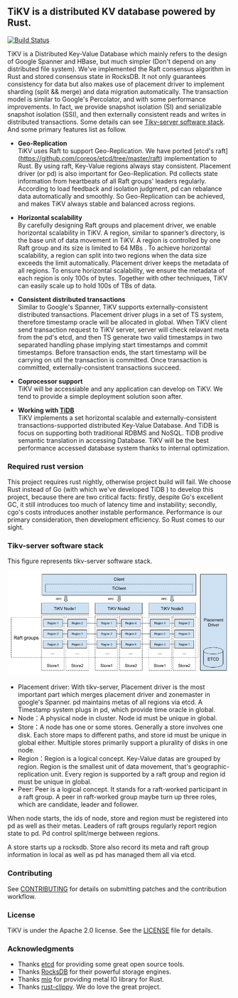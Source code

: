 ## TiKV is a distributed KV database powered by Rust.


[![Build Status](https://travis-ci.org/pingcap/tikv.svg?branch=master)](https://travis-ci.org/pingcap/tikv)


TiKV is a Distributed Key-Value Database which mainly refers to the design of Google Spanner and HBase, but much simpler (Don't depend on any distributed file system). We've implemented the Raft consensus algorithm in Rust and stored consensus state in RocksDB. It not only guarantees consistency for data but also makes use of placement driver to implement sharding (split && merge) and data migration automatically. The transaction model is similar to Google's Percolator, and with some performance improvements. In fact, we provide snapshot isolation (SI) and serializable snapshot isolation (SSI), and then externally consistent reads and writes in distributed transactions. Some details can see [Tikv-server software stack](#tikv-server-software-stack). And some primary features list as follow.

- __Geo-Replication__  
TiKV uses Raft to support Geo-Replication. We have ported [etcd's raft] (https://github.com/coreos/etcd/tree/master/raft) implementation to Rust. By using raft, Key-Value regions always stay consistent. Placement driver (or pd) is also important for Geo-Replication. Pd collects state information from heartbeats of all Raft groups' leaders regularly. According to load feedback and isolation judgment, pd can rebalance data automatically and smoothly. So Geo-Replication can be achieved, and makes TiKV always stable and balanced across regions. 

- __Horizontal scalability__  
By carefully designing Raft groups and placement driver, we enable horizontal scalability in TiKV. A region, similar to spanner’s directory, is the base unit of data movement in TiKV. A region is controlled by one Raft group and its size is limited to 64 MBs . To achieve horizontal scalability, a region can split into two regions when the data size exceeds the limit automatically. Placement driver keeps the metadata of all regions. To ensure horizontal scalability, we ensure the metadata of each region is only 100s of bytes. Together with other techniques, TiKV can easily scale up to hold 100s of TBs of data.

- __Consistent distributed transactions__  
Similar to Google's Spanner, TiKV supports externally-consistent distributed transactions. Placement driver plugs in a set of TS system, therefore timestamp oracle will be allocated in global. When TiKV client send transaction request to TiKV server, server will check relavant meta from the pd's etcd, and then TS generate two valid timestamps in two separated handling phase implying start timestamps and commit timestamps. Before transaction ends, the start timestamp will be carrying on util the transaction is committed. Once transaction is committed, externally-consistent transactions succeed.

- __Coprocessor support__  
TiKV will be accessiable and any application can develop on TiKV. We tend to provide a simple deployment solution soon after.

- __Working with [TiDB](https://github.com/pingcap/tidb)__  
TiKV implements a set horizontal scalable and externally-consistent transactions-supported distributed Key-Value Database. And TiDB is focus on supporting both traditional RDBMS and NoSQL. TiDB prodive semantic translation in accessing Database. TiKV will be the best performance accessed database system thanks to internal optimization.

### Required rust version

This project requires rust nightly, otherwise project build will fail. We choose Rust instead of Go (with which we've developed TiDB ) to develop this project, because there are two critical facts: firstly, despite Go's excellent GC, it still introduces too much of latency time and instability; secondly, cgo's costs introduces another instable performance. Performance is our primary consideration, then development efficiency. So Rust comes to our sight. 

### Tikv-server software stack
This figure represents tikv-server software stack. 

![image](images/tikv_stack.png)

- Placement driver: With tikv-server, Placement driver is the most important part which merges placement driver and zonemaster in google's Spanner. pd maintains metas of all regions via etcd. A Timestamp system plugs in pd, which provide time oracle in global.
- Node：A physical node in cluster. Node id must be unique in global.
- Store：A node has one or some stores. Generally a store involves one disk. Each store maps to different paths, and store id must be unique in global either. Multiple stores primarily support a plurality of disks in one node.
- Region：Region is a logical concept. Key-Value datas are grouped by region. Region is the smallest unit of data movement, that's geographic-replication unit. Every region is supported by a raft group and region id must be unique in global. 
- Peer: Peer is a logical concept. It stands for a raft-worked participant in a raft group. A peer in raft-worked group maybe turn up three roles, which are candidate, leader and follower.

When node starts, the ids of node, store and region must be registered into pd as well as their metas. Leaders of raft groups regularly report region state to pd. Pd control split/merge between regions.

A store starts up a rocksdb. Store also record its meta and raft group information in local as well as pd has managed them all via etcd. 

### Contributing

See [CONTRIBUTING](./CONTRIBUTING.md) for details on submitting patches and the contribution workflow.

### License

TiKV is under the Apache 2.0 license. See the [LICENSE](./LICENSE) file for details.


### Acknowledgments
- Thanks [etcd](https://github.com/coreos/etcd) for providing some great open source tools.
- Thanks [RocksDB](https://github.com/facebook/rocksdb) for their powerful storage engines.
- Thanks [mio](https://github.com/carllerche/mio) for providing metal IO library for Rust.
- Thanks [rust-clippy](https://github.com/Manishearth/rust-clippy). We do love the great project. 
